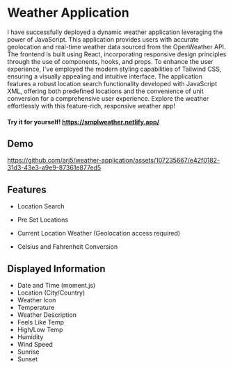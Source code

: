 
# Weather Application

I have successfully deployed a dynamic weather application leveraging the power of JavaScript. This application provides users with accurate geolocation and real-time weather data sourced from the OpenWeather API. The frontend is built using React, incorporating responsive design principles through the use of components, hooks, and props. To enhance the user experience, I've employed the modern styling capabilities of Tailwind CSS, ensuring a visually appealing and intuitive interface. The application features a robust location search functionality developed with JavaScript XML, offering both predefined locations and the convenience of unit conversion for a comprehensive user experience. Explore the weather effortlessly with this feature-rich, responsive weather app!

#### Try it for yourself! https://smplweather.netlify.app/



## Demo

https://github.com/arj5/weather-application/assets/107235667/e42f0182-31d3-43e3-a9e9-87361e877ed5

## Features

- Location Search 

- Pre Set Locations

- Current Location Weather (Geolocation access required)

- Celsius and Fahrenheit Conversion



## Displayed Information

- Date and Time (moment.js)
- Location (City/Country)
- Weather Icon
- Temperature
- Weather Description
- Feels Like Temp
- High/Low Temp
- Humidity
- Wind Speed
- Sunrise
- Sunset

